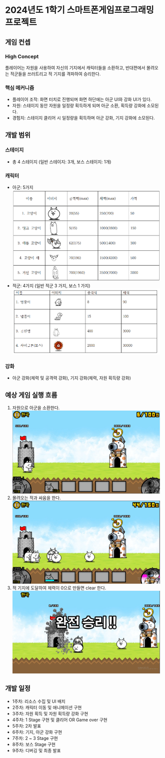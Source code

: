 # 2024년도 1학기 스마트폰게임프로그래밍 프로젝트

## 게임 컨셉
### High Concept
플레이어는 자원을 사용하여 자신의 기지에서 캐릭터들을 소환하고, 반대편에서 몰려오는 적군들을 쓰러트리고 적 기지를 격파하여 승리한다.
### 핵심 메커니즘
- 플레이어 조작: 화면 터치로 진행되며 화면 하단에는 아군 UI와 강화 UI가 있다.
- 자원: 스테이지 동안 자원을 일정량 획득하게 되며 아군 소환, 획득량 강화에 소모된다.
- 경험치: 스테이지 클리어 시 일정량을 획득하며 아군 강화, 기지 강화에 소모된다.


## 개발 범위
### 스테이지
- 총 4 스테이지 (일반 스테이지: 3개, 보스 스테이지: 1개)
### 캐릭터
- 아군: 5가지
![아군](https://github.com/Leeju2826/SPGP2024_TermProject_2017180031/blob/main/FlowChart/Char1.png)
- 적군: 4가지 (일반 적군 3 가지, 보스 1 가지)
![적군](https://github.com/Leeju2826/SPGP2024_TermProject_2017180031/blob/main/FlowChart/char2.png)
### 강화
- 아군 강화(체력 및 공격력 강화), 기지 강화(체력, 자원 획득량 강화)


## 예상 게임 실행 흐름
1. 자원으로 아군을 소환한다.
![흐름도1](https://github.com/Leeju2826/SPGP2024_TermProject_2017180031/blob/main/FlowChart/1.png)
2. 몰려오는 적과 싸움을 한다.
![흐름도2](https://github.com/Leeju2826/SPGP2024_TermProject_2017180031/blob/main/FlowChart/2.png)
3. 적 기지에 도달하여 체력이 0으로 만들면 clear 한다.
![흐름도3](https://github.com/Leeju2826/SPGP2024_TermProject_2017180031/blob/main/FlowChart/3.png)


## 개발 일정
- 1주차: 리소스 수집 및 UI 배치
- 2주차: 캐릭터 이동 및 애니메이션 구현
- 3주차: 자원 획득 및 자원 획득량 강화 구현
- 4주차: 1 Stage 구현 및 클리어 OR Game over 구현
- 5주차: 2차 발표
- 6주차: 기지, 아군 강화 구현
- 7주차: 2 ~ 3 Stage 구현
- 8주차: 보스 Stage 구현
- 9주차: 디버깅 및 최종 발표
